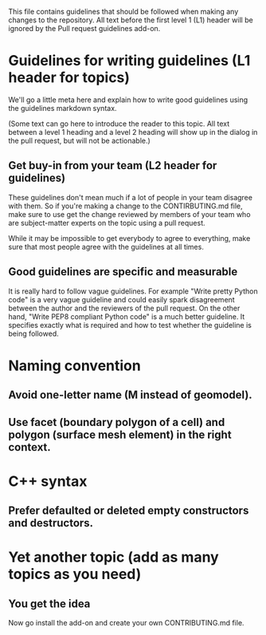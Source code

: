 This file contains guidelines that should be followed when making any
changes to the repository. All text before the first level 1 (L1) header
will be ignored by the Pull request guidelines add-on.

# Guidelines for writing guidelines (L1 header for topics)

We'll go a little meta here and explain how to write good guidelines using
the guidelines markdown syntax.

(Some text can go here to introduce the reader to this topic. All text
between a level 1 heading and a level 2 heading will show up in the
dialog in the pull request, but will not be actionable.)

## Get buy-in from your team (L2 header for guidelines)

These guidelines don't mean much if a lot of people in your team disagree
with them. So if you're making a change to the CONTIRBUTING.md file, make
sure to use get the change reviewed by members of your team who are
subject-matter experts on the topic using a pull request.

While it may be impossible to get everybody to agree to everything, make
sure that most people agree with the guidelines at all times.

## Good guidelines are specific and measurable

It is really hard to follow vague guidelines. For example "Write pretty
Python code" is a very vague guideline and could easily spark disagreement
between the author and the reviewers of the pull request. On the other
hand, "Write PEP8 compliant Python code" is a much better guideline. It
specifies exactly what is required and how to test whether the guideline
is being followed.

# Naming convention

## Avoid one-letter name (M instead of geomodel).
## Use facet (boundary polygon of a cell) and polygon (surface mesh element) in the right context.

# C++ syntax

## Prefer defaulted or deleted empty constructors and destructors.

# Yet another topic (add as many topics as you need)

## You get the idea

Now go install the add-on and create your own CONTRIBUTING.md file.